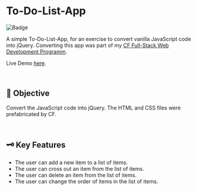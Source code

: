 # To-Do-List-App
![Badge](https://img.shields.io/badge/demo-online-green)

A simple To-Do-List-App, for an exercise to convert vanilla JavaScript code into jQuery. Converting this app was part of my [CF Full-Stack Web Development Programm](https://almanowski.github.io/to-do-list-app/).

Live Demo [here](https://almanowski.github.io/to-do-list-app/).



<p>&nbsp;</p>

## 📝 Objective
Convert the JavaScript code into jQuery. The HTML and CSS files were prefabricated by CF. 

<p>&nbsp;</p>

## 🗝️ Key Features
* The user can add a new item to a list of items.
* The user can cross out an item from the list of items.
* The user can delete an item from the list of items.
* The user can change the order of items in the list of items.

